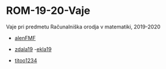 # ROM-19-20-Vaje
Vaje pri predmetu Računalniška orodja v matematiki, 2019-2020

- [alenFMF](https://github.com/alenFMF/ROM-19-20-Vaje) 

- [zdala19](https://github.com/zdala19/ROM)
-[ekla19](https://github.com/ekla19/ROM)
- [titoo1234](https://github.com/titoo1234/ROM)
